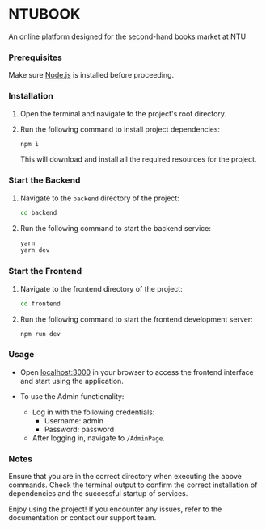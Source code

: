 # NTUBOOK

An online platform designed for the second-hand books market at NTU

### Prerequisites

Make sure [Node.js](https://nodejs.org/) is installed before proceeding.

### Installation

1. Open the terminal and navigate to the project's root directory.
2. Run the following command to install project dependencies:

   ```bash
   npm i
   ```

   This will download and install all the required resources for the project.

### Start the Backend

1. Navigate to the `backend` directory of the project:

   ```bash
   cd backend
   ```
2. Run the following command to start the backend service:

   ```bash
   yarn
   yarn dev
   ```

### Start the Frontend

1. Navigate to the frontend directory of the project:

   ```bash
   cd frontend
   ```
2. Run the following command to start the frontend development server:

   ```bash
   npm run dev
   ```

### Usage

- Open [localhost:3000](http://localhost:3000/) in your browser to access the frontend interface and start using the application.
- To use the Admin functionality:

  - Log in with the following credentials:
    - Username: admin
    - Password: password
  - After logging in, navigate to `/AdminPage`.

### Notes

Ensure that you are in the correct directory when executing the above commands. Check the terminal output to confirm the correct installation of dependencies and the successful startup of services.

Enjoy using the project! If you encounter any issues, refer to the documentation or contact our support team.
